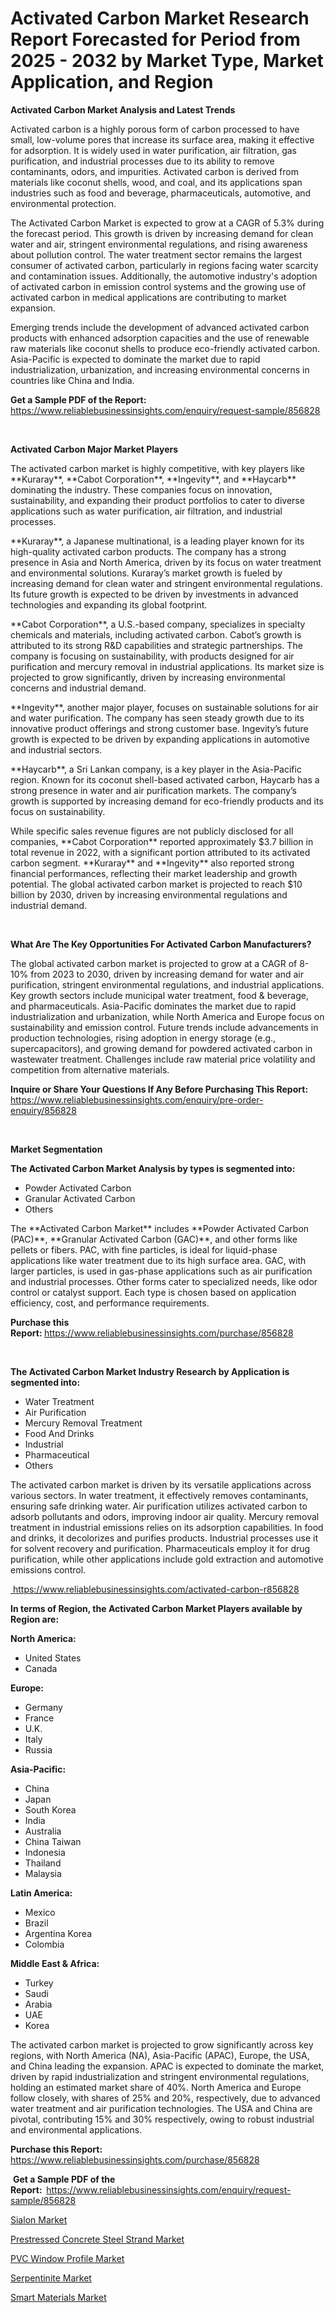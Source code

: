 <p><h1>Activated Carbon Market Research Report Forecasted for Period from 2025 -  2032 by Market Type, Market Application, and Region</h1></p><p><strong>Activated Carbon Market Analysis and Latest Trends</strong></p>
<p><p>Activated carbon is a highly porous form of carbon processed to have small, low-volume pores that increase its surface area, making it effective for adsorption. It is widely used in water purification, air filtration, gas purification, and industrial processes due to its ability to remove contaminants, odors, and impurities. Activated carbon is derived from materials like coconut shells, wood, and coal, and its applications span industries such as food and beverage, pharmaceuticals, automotive, and environmental protection.</p><p>The Activated Carbon Market is expected to grow at a CAGR of 5.3% during the forecast period. This growth is driven by increasing demand for clean water and air, stringent environmental regulations, and rising awareness about pollution control. The water treatment sector remains the largest consumer of activated carbon, particularly in regions facing water scarcity and contamination issues. Additionally, the automotive industry's adoption of activated carbon in emission control systems and the growing use of activated carbon in medical applications are contributing to market expansion.</p><p>Emerging trends include the development of advanced activated carbon products with enhanced adsorption capacities and the use of renewable raw materials like coconut shells to produce eco-friendly activated carbon. Asia-Pacific is expected to dominate the market due to rapid industrialization, urbanization, and increasing environmental concerns in countries like China and India.</p></p>
<p><strong>Get a Sample PDF of the Report:&nbsp;</strong> <a href="https://www.reliablebusinessinsights.com/enquiry/request-sample/856828?utm_campaign=60&utm_medium=2&utm_source=Github&utm_content=ia&utm_term=26012025&utm_id=activated-carbon">https://www.reliablebusinessinsights.com/enquiry/request-sample/856828</a></p>
<p>&nbsp;</p>
<p><strong>Activated Carbon Major Market Players</strong></p>
<p><p>The activated carbon market is highly competitive, with key players like **Kuraray**, **Cabot Corporation**, **Ingevity**, and **Haycarb** dominating the industry. These companies focus on innovation, sustainability, and expanding their product portfolios to cater to diverse applications such as water purification, air filtration, and industrial processes.</p><p>**Kuraray**, a Japanese multinational, is a leading player known for its high-quality activated carbon products. The company has a strong presence in Asia and North America, driven by its focus on water treatment and environmental solutions. Kuraray’s market growth is fueled by increasing demand for clean water and stringent environmental regulations. Its future growth is expected to be driven by investments in advanced technologies and expanding its global footprint.</p><p>**Cabot Corporation**, a U.S.-based company, specializes in specialty chemicals and materials, including activated carbon. Cabot’s growth is attributed to its strong R&D capabilities and strategic partnerships. The company is focusing on sustainability, with products designed for air purification and mercury removal in industrial applications. Its market size is projected to grow significantly, driven by increasing environmental concerns and industrial demand.</p><p>**Ingevity**, another major player, focuses on sustainable solutions for air and water purification. The company has seen steady growth due to its innovative product offerings and strong customer base. Ingevity’s future growth is expected to be driven by expanding applications in automotive and industrial sectors.</p><p>**Haycarb**, a Sri Lankan company, is a key player in the Asia-Pacific region. Known for its coconut shell-based activated carbon, Haycarb has a strong presence in water and air purification markets. The company’s growth is supported by increasing demand for eco-friendly products and its focus on sustainability.</p><p>While specific sales revenue figures are not publicly disclosed for all companies, **Cabot Corporation** reported approximately $3.7 billion in total revenue in 2022, with a significant portion attributed to its activated carbon segment. **Kuraray** and **Ingevity** also reported strong financial performances, reflecting their market leadership and growth potential. The global activated carbon market is projected to reach $10 billion by 2030, driven by increasing environmental regulations and industrial demand.</p></p>
<p>&nbsp;</p>
<p><strong>What Are The Key Opportunities For Activated Carbon Manufacturers?</strong></p>
<p><p>The global activated carbon market is projected to grow at a CAGR of 8-10% from 2023 to 2030, driven by increasing demand for water and air purification, stringent environmental regulations, and industrial applications. Key growth sectors include municipal water treatment, food & beverage, and pharmaceuticals. Asia-Pacific dominates the market due to rapid industrialization and urbanization, while North America and Europe focus on sustainability and emission control. Future trends include advancements in production technologies, rising adoption in energy storage (e.g., supercapacitors), and growing demand for powdered activated carbon in wastewater treatment. Challenges include raw material price volatility and competition from alternative materials.</p></p>
<p><strong>Inquire or Share Your Questions If Any Before Purchasing This Report:</strong> <a href="https://www.reliablebusinessinsights.com/enquiry/pre-order-enquiry/856828?utm_campaign=60&utm_medium=2&utm_source=Github&utm_content=ia&utm_term=26012025&utm_id=activated-carbon">https://www.reliablebusinessinsights.com/enquiry/pre-order-enquiry/856828</a></p>
<p>&nbsp;</p>
<p><strong>Market Segmentation</strong></p>
<p><strong>The Activated Carbon Market Analysis by types is segmented into:</strong></p>
<p><ul><li>Powder Activated Carbon</li><li>Granular Activated Carbon</li><li>Others</li></ul></p>
<p><p>The **Activated Carbon Market** includes **Powder Activated Carbon (PAC)**, **Granular Activated Carbon (GAC)**, and other forms like pellets or fibers. PAC, with fine particles, is ideal for liquid-phase applications like water treatment due to its high surface area. GAC, with larger particles, is used in gas-phase applications such as air purification and industrial processes. Other forms cater to specialized needs, like odor control or catalyst support. Each type is chosen based on application efficiency, cost, and performance requirements.</p></p>
<p><strong>Purchase this Report:&nbsp;</strong><a href="https://www.reliablebusinessinsights.com/purchase/856828?utm_campaign=60&utm_medium=2&utm_source=Github&utm_content=ia&utm_term=26012025&utm_id=activated-carbon">https://www.reliablebusinessinsights.com/purchase/856828</a></p>
<p>&nbsp;</p>
<p><strong>The Activated Carbon Market Industry Research by Application is segmented into:</strong></p>
<p><ul><li>Water Treatment</li><li>Air Purification</li><li>Mercury Removal Treatment</li><li>Food And Drinks</li><li>Industrial</li><li>Pharmaceutical</li><li>Others</li></ul></p>
<p><p>The activated carbon market is driven by its versatile applications across various sectors. In water treatment, it effectively removes contaminants, ensuring safe drinking water. Air purification utilizes activated carbon to adsorb pollutants and odors, improving indoor air quality. Mercury removal treatment in industrial emissions relies on its adsorption capabilities. In food and drinks, it decolorizes and purifies products. Industrial processes use it for solvent recovery and purification. Pharmaceuticals employ it for drug purification, while other applications include gold extraction and automotive emissions control.</p></p>
<p><a href="https://www.reliablebusinessinsights.com/activated-carbon-r856828?utm_campaign=60&utm_medium=2&utm_source=Github&utm_content=ia&utm_term=26012025&utm_id=activated-carbon">&nbsp;https://www.reliablebusinessinsights.com/activated-carbon-r856828</a></p>
<p><strong>In terms of Region, the Activated Carbon Market Players available by Region are:</strong></p>
<p>
    <p> <strong> North America: </strong>
        <ul>
            <li>United States</li>
            <li>Canada</li>
        </ul>
        </p> 
    <p> <strong> Europe: </strong>
        <ul>
            <li>Germany</li>
            <li>France</li>
            <li>U.K.</li>
            <li>Italy</li>
            <li>Russia</li>
        </ul>
        </p> 
    <p> <strong> Asia-Pacific: </strong>
        <ul>
            <li>China</li>
            <li>Japan</li>
            <li>South Korea</li>
            <li>India</li>
            <li>Australia</li>
            <li>China Taiwan</li>
            <li>Indonesia</li>
            <li>Thailand</li>
            <li>Malaysia</li>
        </ul>
        </p> 
    <p> <strong> Latin America: </strong>
        <ul>
            <li>Mexico</li>
            <li>Brazil</li>
            <li>Argentina Korea</li>
            <li>Colombia</li>
        </ul>
        </p> 
    <p> <strong> Middle East & Africa: </strong>
        <ul>
            <li>Turkey</li>
            <li>Saudi</li>
            <li>Arabia</li>
            <li>UAE</li>
            <li>Korea</li>
        </ul>
    </p>
    </p>
<p><p>The activated carbon market is projected to grow significantly across key regions, with North America (NA), Asia-Pacific (APAC), Europe, the USA, and China leading the expansion. APAC is expected to dominate the market, driven by rapid industrialization and stringent environmental regulations, holding an estimated market share of 40%. North America and Europe follow closely, with shares of 25% and 20%, respectively, due to advanced water treatment and air purification technologies. The USA and China are pivotal, contributing 15% and 30% respectively, owing to robust industrial and environmental applications.</p></p>
<p><strong>Purchase this Report: </strong><a href="https://www.reliablebusinessinsights.com/purchase/856828?utm_campaign=60&utm_medium=2&utm_source=Github&utm_content=ia&utm_term=26012025&utm_id=activated-carbon">https://www.reliablebusinessinsights.com/purchase/856828</a></p>
<p>&nbsp;<strong>Get a Sample PDF of the Report:&nbsp;&nbsp;</strong><a href="https://www.reliablebusinessinsights.com/enquiry/request-sample/856828?utm_campaign=60&utm_medium=2&utm_source=Github&utm_content=ia&utm_term=26012025&utm_id=activated-carbon">https://www.reliablebusinessinsights.com/enquiry/request-sample/856828</a></p>
<p><strong></strong></p>
<p><p><a href="https://github.com/zitanebeibit9/Market-Research-Report-List-1/blob/main/sialon-market.md?utm_campaign=60&utm_medium=2&utm_source=Github&utm_content=ia&utm_term=26012025&utm_id=activated-carbon">Sialon Market</a></p><p><a href="https://github.com/carendesrochers299/Market-Research-Report-List-1/blob/main/prestressed-concrete-steel-strand-market.md?utm_campaign=60&utm_medium=2&utm_source=Github&utm_content=ia&utm_term=26012025&utm_id=activated-carbon">Prestressed Concrete Steel Strand Market</a></p><p><a href="https://github.com/hannajuana198484/Market-Research-Report-List-1/blob/main/pvc-window-profile-market.md?utm_campaign=60&utm_medium=2&utm_source=Github&utm_content=ia&utm_term=26012025&utm_id=activated-carbon">PVC Window Profile Market</a></p><p><a href="https://github.com/martomiko755/Market-Research-Report-List-1/blob/main/serpentinite-market.md?utm_campaign=60&utm_medium=2&utm_source=Github&utm_content=ia&utm_term=26012025&utm_id=activated-carbon">Serpentinite Market</a></p><p><a href="https://github.com/loppibsr/Market-Research-Report-List-1/blob/main/smart-materials-market.md?utm_campaign=60&utm_medium=2&utm_source=Github&utm_content=ia&utm_term=26012025&utm_id=activated-carbon">Smart Materials Market</a></p></p>